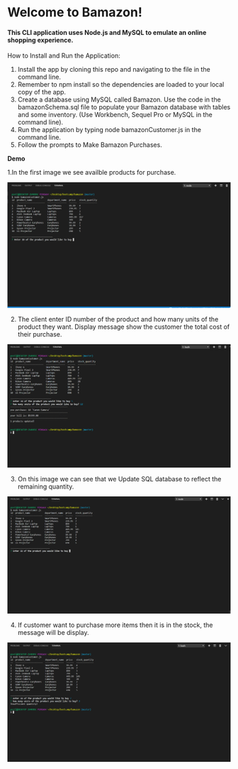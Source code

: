 # Welcome to Bamazon!

#### This CLI application uses Node.js and MySQL to emulate an online shopping experience.

How to Install and Run the Application:
1. Install the app by cloning this repo and navigating to the file in the command line.
2. Remember to npm install so the dependencies are loaded to your local copy of the app.
3. Create a database using MySQL called Bamazon. Use the code in the bamazonSchema.sql file to populate your Bamazon database with tables and some inventory. (Use Workbench, Sequel Pro or MySQL in the command line).
4. Run the application by typing node bamazonCustomer.js in the command line. 
5. Follow the prompts to Make Bamazon Purchases.

**Demo**

1.In the first image we see availble products for purchase.

![image1](https://github.com/nenadlazarevic/bamazon/blob/master/assets/images/Screenshot%20(35).png)

2. The client enter ID number of the product and how many units of the product they want.
Display message show the customer the total cost of their purchase.

![image2](https://github.com/nenadlazarevic/bamazon/blob/master/assets/images/Screenshot%20(36).png)

3. On this image we can see that we Update SQL database to reflect the remaining quantity.

![image3](https://github.com/nenadlazarevic/bamazon/blob/master/assets/images/Screenshot%20(37).png)

4. If customer want to purchase more items then it is in the stock, the message will be display.

![image4](https://github.com/nenadlazarevic/bamazon/blob/master/assets/images/Screenshot%20(38).png)
